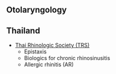 ## Otolaryngology

## Thailand
* [Thai Rhinologic Society (TRS)](http://www.thairhinologists.org/2017/guidelines/)
    * Epistaxis
    * Biologics for chronic rhinosinusitis
    * Allergic rhinitis (AR)